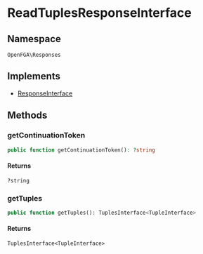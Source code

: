 # ReadTuplesResponseInterface


## Namespace
`OpenFGA\Responses`

## Implements
* [ResponseInterface](Responses/ResponseInterface.md)



## Methods
### getContinuationToken


```php
public function getContinuationToken(): ?string
```



#### Returns
`?string`

### getTuples


```php
public function getTuples(): TuplesInterface<TupleInterface>
```



#### Returns
`TuplesInterface<TupleInterface>`

